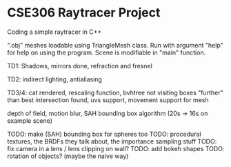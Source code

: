 # CSE306 Raytracer Project
 Coding a simple raytracer in C++

".obj" meshes loadable using TriangleMesh class. Run with argument "help" for help on using the program.
Scene is modifiable in "main" function.

TD1: Shadows, mirrors done, refraction and fresnel

TD2: indirect lighting, antialiasing

TD3/4: cat rendered, rescaling function, bvhtree not visiting boxes "further" than best intersection found, uvs support, movement support for mesh

depth of field, motion blur, SAH bounding box algorithm (20s -> 16s on example scene)

TODO: make (SAH) bounding box for spheres too
TODO: procedural textures, the BRDFs they talk about, the importance sampling stuff
TODO: fix camera in a lens / lens clipping on wall?
TODO: add bokeh shapes
TODO: rotation of objects? (maybe the naive way)
